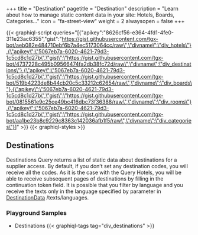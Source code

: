 +++
title = "Destination"
pagetitle = "Destination"
description = "Learn about how to manage static content data in your site: Hotels, Boards, Categories..."
icon = "fa-street-view"
weight = 2
alwaysopen = false
+++

{{< graphiql-script queries="[{\"apikey\":\"8626cf56-e364-4fd1-4fe0-311e23ac6355\",\"gist\":\"https://gist.githubusercontent.com/tgx-bot/aeb082e484710ebf6b7a4ec5173064cc/raw\",\"divname\":\"div_hotels\"},{\"apikey\":\"5067eb7a-6020-4621-79d3-1c5cd8c1d27b\",\"gist\":\"https://gist.githubusercontent.com/tgx-bot/4737228c495b09566474fa2db38fc72d/raw\",\"divname\":\"div_destinations\"},{\"apikey\":\"5067eb7a-6020-4621-79d3-1c5cd8c1d27b\",\"gist\":\"https://gist.githubusercontent.com/tgx-bot/519b4223de8b44cb20c5c33212c62654/raw\",\"divname\":\"div_boards\"},{\"apikey\":\"5067eb7a-6020-4621-79d3-1c5cd8c1d27b\",\"gist\":\"https://gist.githubusercontent.com/tgx-bot/0815561e9c25ce49bc416dbc73f36388/raw\",\"divname\":\"div_rooms\"},{\"apikey\":\"5067eb7a-6020-4621-79d3-1c5cd8c1d27b\",\"gist\":\"https://gist.githubusercontent.com/tgx-bot/aa1be23b8c9229c8363c142036afb1f5/raw\",\"divname\":\"div_categories\"}]" >}}
{{< graphiql-styles >}}


## Destinations

Destinations Query returns a list of static data about destinations for a supplier access. By default, if you don’t set any destination codes, you will receive all the codes. As it is the case with the Query Hotels, you will be able to receive subsequent pages of destinations by filling in the continuation token field. It is possible that you filter by language and you receive the texts only in the language specified by parameter in [DestinationData](/hotel-x/reference/objects/destinationdata/) /texts/languages.

### Playground Samples

* Destinations
{{< graphiql-tags tag="div_destinations" >}}
